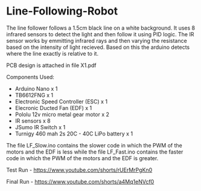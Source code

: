 # Line-Following-Robot

The line follower follows a 1.5cm black line on a white background. It uses 8 infrared sensors to detect the light and then follow it using PID logic. The IR sensor works by emmitting infrared rays and then varying the resistance based on the intensity of light recieved. Based on this the arduino detects where the line exactly is relative to it. 

PCB design is attached in file X1.pdf

Components Used:

- Arduino Nano x 1 
- TB6612FNG x 1
- Electronic Speed Controller (ESC) x 1 
- Elecronic Ducted Fan (EDF) x 1
- Pololu 12v micro metal gear motor x 2
- IR sensors x 8
- JSumo IR Switch x 1
- Turnigy 460 mah 2s 20C - 40C LiPo battery x 1

The file LF_Slow.ino contains the slower code in which the PWM of the motors and the EDF is less while the file LF_Fast.ino contains the faster code in which the PWM of the motors and the EDF is greater.


Test Run - https://www.youtube.com/shorts/rUErMrPgKn0

Final Run - https://www.youtube.com/shorts/a4Mq1eNVcf0
